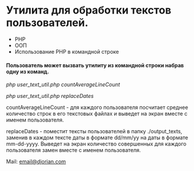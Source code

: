 <h1>Утилита для обработки текстов пользователей.</h1>

<ul>
  <li>PHP</li>
  <li>ООП</li>
  <li>Использование PHP в командной строке</li>
</ul>

<h4>Пользователь может вызвать утилиту из командной строки набрав одну из команд.</h4>
 
<p><i>php user_text_util.php countAverageLineCount</i></p>
<p><i>php user_text_util.php replaceDates</i></p>

<p>countAverageLineCount - для каждого пользователя посчитает среднее количество строк в его текстовых файлах и выведет на экран вместе с именем пользователя.</p>
<p>replaceDates - поместит тексты пользователей в папку ./output_texts, заменив в каждом тексте даты в формате dd/mm/yy на даты в формате mm-dd-yyyy. Выведет на экран количество совершенных для каждого пользователя замен вместе с именем пользователя.</p>

   	
<p>Mail: <a href="mailto:email@djorian.com">email@djorian.com</a></p>